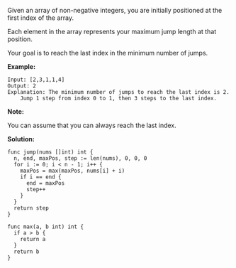 Given an array of non-negative integers, you are initially positioned at the first index of the array.

Each element in the array represents your maximum jump length at that position.

Your goal is to reach the last index in the minimum number of jumps.

**Example:**
```
Input: [2,3,1,1,4]
Output: 2
Explanation: The minimum number of jumps to reach the last index is 2.
    Jump 1 step from index 0 to 1, then 3 steps to the last index.
```
**Note:**

You can assume that you can always reach the last index.

**Solution:**

```golang
func jump(nums []int) int {
  n, end, maxPos, step := len(nums), 0, 0, 0
  for i := 0; i < n - 1; i++ {
    maxPos = max(maxPos, nums[i] + i)
    if i == end {
      end = maxPos
      step++
    }
  }
  return step
}

func max(a, b int) int {
  if a > b {
    return a
  }
  return b
}
```
